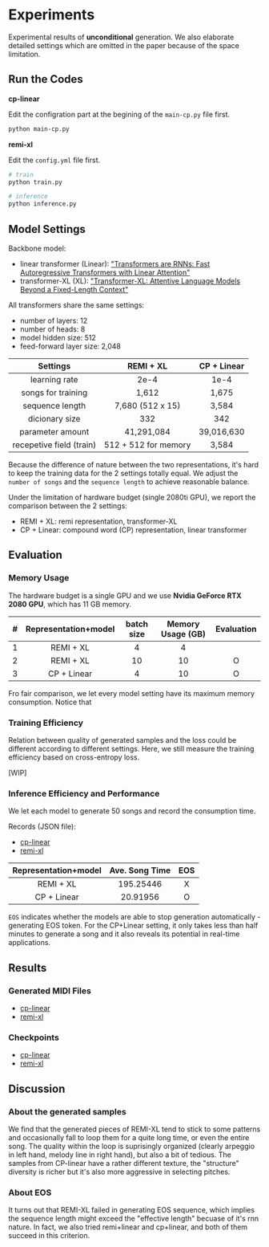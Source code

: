 # Experiments

Experimental results of **unconditional** generation. We also elaborate detailed settings which are omitted in the paper because of the space limitation.

## Run the Codes
**cp-linear**

Edit the configration part at the begining of the `main-cp.py` file first.

```bash 
python main-cp.py
```

**remi-xl**

Edit the `config.yml` file first.

```bash 
# train
python train.py

# inference
python inference.py
```


## Model Settings
Backbone model:
* linear transformer (Linear): ["Transformers are RNNs: Fast Autoregressive Transformers with Linear Attention"](https://arxiv.org/abs/2006.16236)
* transformer-XL (XL): ["Transformer-XL: Attentive Language Models Beyond a Fixed-Length Context"](https://arxiv.org/abs/1901.02860)


All transformers share the same settings:
* number of layers: 12 
* number of heads: 8
* model hidden size: 512
* feed-forward layer size: 2,048

| Settings                    |  REMI + XL             |    CP + Linear         |  
|:---------------------------:|:----------------------:|:----------------------:|
| learning rate               | 2e-4                   | 1e-4                   |
| songs for training          | 1,612                  | 1,675                  |
| sequence length             | 7,680 (512 x 15)       | 3,584                  |
| dicionary size              | 332                    | 342                    |
| parameter amount            | 41,291,084             | 39,016,630             |
| recepetive field (train)    | 512 + 512 for memory   | 3,584                  |

Because the difference of nature between the two representations, it's hard to keep the training data for the 2 settings totally equal. We adjust the `number of songs` and the `sequence length` to achieve reasonable balance. 

Under the limitation of hardware budget (single 2080ti GPU), we report the comparison between the 2 settings:
* REMI + XL: remi representation, transformer-XL
* CP + Linear: compound word (CP) representation, linear transformer


## Evaluation
### Memory Usage
The hardware budget is a single GPU and we use **Nvidia GeForce RTX 2080 GPU**, which has 11 GB memory. 

| # |  Representation+model  |    batch size          |   Memory Usage (GB)    |  Evaluation |
|:-:|:----------------------:|:----------------------:|:----------------------:|:-----------:|
| 1 |  REMI + XL             |         4              |   4                    |             |
| 2 |  REMI + XL             |         10             |   10                   |      O      |
| 3 |  CP + Linear           |         4              |   10                   |      O      |

Fro fair comparison, we let every model setting have its maximum memory consumption.
Notice that 


### Training  Efficiency 
Relation between quality of generated samples and the loss could be different according to different settings. Here, we still measure the training efficiency based on cross-entropy loss. 

[WIP]


### Inference Efficiency and Performance
We let each model to generate 50 songs and record the consumption time.

Records (JSON file):
* [cp-linear](./cp-linear/runtime_stats.json)
* [remi-xl](./remi-xl/runtime_stats.json)

|  Representation+model  |    Ave. Song Time      |   EOS    |
|:----------------------:|:----------------------:|:--------:|
|  REMI + XL             |     195.25446          |    X     |
|  CP + Linear           |      20.91956          |    O     |

`EOS` indicates whether the models are able to stop generation automatically - generating EOS token. 
For the CP+Linear setting, it only takes less than half minutes to generate a song and it also reveals its potential in real-time applications.

## Results
### Generated MIDI Files
* [cp-linear](./cp-linear/gen_midis)
* [remi-xl](./remi-xl/gen_midis)


### Checkpoints
* [cp-linear](https://drive.google.com/drive/folders/114uore7LHjAsM4eKXG9TfVZL5S3YY7nZ?usp=sharing)
* [remi-xl](https://drive.google.com/drive/folders/1tCaWQisPp_bcXKH5J3Nxmv6kUzJXs6qw?usp=sharing)

## Discussion
### About the generated samples
We find that the generated pieces of REMI-XL tend to stick to some patterns and occasionally fall to loop them for a quite long time, or even the entire song. The quality within the loop is suprisingly organized (clearly arpeggio in left hand, melody line in right hand), but also a bit of tedious. The samples from CP-linear have a rather different texture, the "structure" diversity is richer but it's also more aggressive in selecting pitches.

### About EOS
It turns out that REMI-XL failed in generating EOS sequence, which implies the sequence length might exceed the "effective length" becuase of it's rnn nature. In fact, we also tried remi+linear and cp+linear, and both of them succeed in this criterion.
